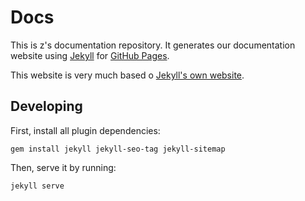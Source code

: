 # Docs
This is z's documentation repository. It generates our documentation website using [Jekyll](https://jekyllrb.com/) for [GitHub Pages](https://docs.github.com/en/pages/setting-up-a-github-pages-site-with-jekyll).

This website is very much based o [Jekyll's own website](https://github.com/jekyll/jekyll/tree/master/docs).

## Developing
First, install all plugin dependencies:
```
gem install jekyll jekyll-seo-tag jekyll-sitemap
```

Then, serve it by running:
```
jekyll serve
```

